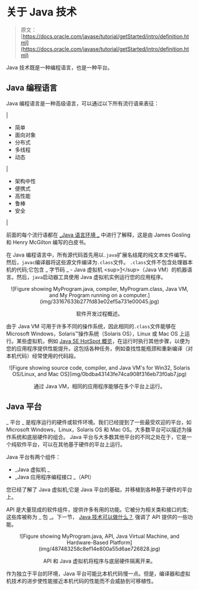 # 关于 Java 技术

> 原文： [https://docs.oracle.com/javase/tutorial/getStarted/intro/definition.html](https://docs.oracle.com/javase/tutorial/getStarted/intro/definition.html)

Java 技术既是一种编程语言，也是一种平台。

## Java 编程语言

Java 编程语言是一种高级语言，可以通过以下所有流行语来表征：

| 

*   简单
*   面向对象
*   分布式
*   多线程
*   动态

 | 

*   架构中性
*   便携式
*   高性能
*   鲁棒
*   安全

 |

前面的每个流行语都在 [_Java 语言环境 _](http://www.oracle.com/technetwork/java/langenv-140151.html) 中进行了解释，这是由 James Gosling 和 Henry McGilton 编写的白皮书。

在 Java 编程语言中，所有源代码首先用以`.java`扩展名结尾的纯文本文件编写。然后，`javac`编译器将这些源文件编译为`.class`文件。 `.class`文件不包含处理器本机的代码;它包含 _ 字节码 _ - Java 虚拟机 &lt;sup&gt;[1](#FOOT)&lt;/sup&gt;（Java VM）的机器语言。然后，`java`启动器工具使用 Java 虚拟机实例运行您的应用程序。

<center>![Figure showing MyProgram.java, compiler, MyProgram.class, Java VM, and My Program running on a computer.](img/33167633b277fd83e02ef5a731e00045.jpg)

软件开发过程概述。

</center>

由于 Java VM 可用于许多不同的操作系统，因此相同的`.class`文件能够在 Microsoft Windows，Solaris™操作系统（Solaris OS），Linux 或 Mac OS 上运行。某些虚拟机，例如 [Java SE HotSpot 概览](http://www.oracle.com/technetwork/java/javase/tech/index-jsp-136373.html)，在运行时执行其他步骤，以便为您的应用程序提供性能提升。这包括各种任务，例如查找性能瓶颈和重新编译（对本机代码）经常使用的代码段。

<center>![Figure showing source code, compiler, and Java VM's for Win32, Solaris OS/Linux, and Mac OS](img/0bdba43143fe74ca908f316eb73f0ab7.jpg)

通过 Java VM，相同的应用程序能够在多个平台上运行。

</center>

## Java 平台

_ 平台 _ 是程序运行的硬件或软件环境。我们已经提到了一些最受欢迎的平台，如 Microsoft Windows，Linux，Solaris OS 和 Mac OS。大多数平台可以描述为操作系统和底层硬件的组合。 Java 平台与大多数其他平台的不同之处在于，它是一个纯软件平台，可以在其他基于硬件的平台上运行。

Java 平台有两个组件：

*   _Java 虚拟机 _
*   _Java 应用程序编程接口 _（API）

您已经了解了 Java 虚拟机;它是 Java 平台的基础，并移植到各种基于硬件的平台上。

API 是大量现成的软件组件，提供许多有用的功能。它被分为相关类和接口的库;这些库被称为 _ 包 _。下一节， [Java 技术可以做什么？](cando.html) 强调了 API 提供的一些功能。

<center>![Figure showing MyProgram.java, API, Java Virtual Machine, and Hardware-Based Platform](img/487483258c8ef14e800a55d6ae726828.jpg)

API 和 Java 虚拟机将程序与底层硬件隔离开来。

</center>

作为独立于平台的环境，Java 平台可能比本机代码慢一点。但是，编译器和虚拟机技术的进步使性能接近本机代码的性能而不会威胁到可移植性。